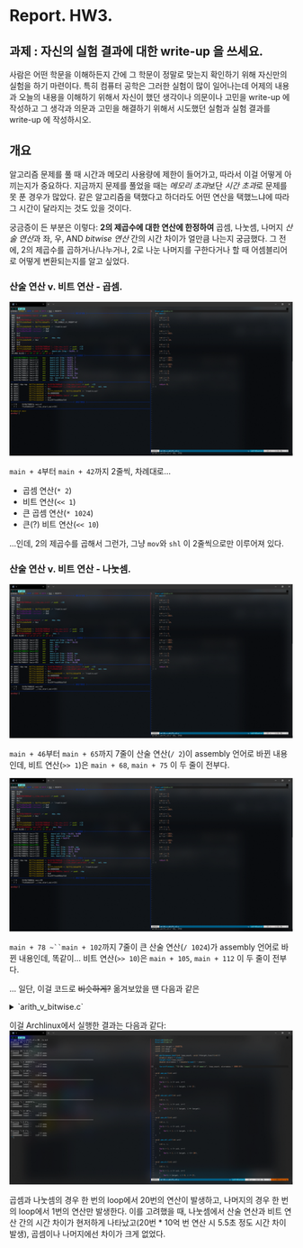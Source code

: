 # Report. HW3.

## 과제 : 자신의 실험 결과에 대한 write-up 을 쓰세요.
사람은 어떤 학문을 이해하든지 간에 그 학문이 정말로 맞는지 확인하기 위해 자신만의 실험을 하기 마련이다. 특히 컴퓨터 공학은 그러한 실험이 많이 일어나는데 어제의 내용과 오늘의 내용을 이해하기 위해서 자신이 했던 생각이나 의문이나 고민을 write-up 에 작성하고 그 생각과 의문과 고민을 해결하기 위해서 시도했던 실험과 실험 결과를 write-up 에 작성하시오.

## 개요
알고리즘 문제를 풀 때 시간과 메모리 사용량에 제한이 들어가고, 따라서 이걸 어떻게 아끼는지가 중요하다. 지금까지 문제를 풀었을 때는 *메모리 초과*보단 *시간 초과*로 문제를 못 푼 경우가 많았다. 같은 알고리즘을 택했다고 하더라도 어떤 연산을 택했느냐에 따라 그 시간이 달라지는 것도 있을 것이다.

궁금증이 든 부분은 이렇다: **2의 제곱수에 대한 연산에 한정하여** 곱셈, 나눗셈, 나머지 *산술 연산*과 좌, 우, AND *bitwise 연산* 간의 시간 차이가 얼만큼 나는지 궁금했다. 그 전에, 2의 제곱수를 곱하거나/나누거나, 2로 나눈 나머지를 구한다거나 할 때 어셈블리어로 어떻게 변환되는지를 알고 싶었다.

### 산술 연산 v. 비트 연산 - 곱셈.

![mul_v_shl](arith_v_bitwise_aseembly01.png)

`main + 4`부터 `main + 42`까지 2줄씩, 차례대로...
  - 곱셈 연산(`* 2`)
  - 비트 연산(`<< 1`)
  - 큰 곱셈 연산(`* 1024`)
  - 큰(?) 비트 연산(`<< 10`)

...인데, 2의 제곱수를 곱해서 그런가, 그냥 `mov`와 `shl` 이 2줄씩으로만 이루어져 있다.

### 산술 연산 v. 비트 연산 - 나눗셈.

![div_v_shr](arith_v_bitwise_assembly02.png)

`main + 46`부터 `main + 65`까지 7줄이 산술 연산(`/ 2`)이 assembly 언어로 바뀐 내용인데, 비트 연산(`>> 1`)은 `main + 68`, `main + 75` 이 두 줄이 전부다.

![div_v_shr](arith_v_bitwise_assembly03.png)

`main + 78 ~``main + 102`까지 7줄이 큰 산술 연산(`/ 1024`)가 assembly 언어로 바뀐 내용인데, 똑같이... 비트 연산(`>> 10`)은 `main + 105`, `main + 112` 이 두 줄이 전부다.

... 일단, 이걸 코드로 ~~비슷하게?~~ 옮겨보았을 땐 다음과 같은 

<details>
  <summary>`arith_v_bitwise.c`</summary>
  <p>
    
```c
#include<stdio.h>
#include<time.h>

const int target = 1048576;
const int mega = 1e6;
const int giga = 1e9;

int performance_test(int loop_count, void (*target_func)(int)){
    clock_t start = clock();
    target_func(loop_count);
    double microsecs = ((double)clock() - start);

    fprintf(stdout, "(%-10d loops) - %9.1f msec\n", loop_count, microsecs / 1000.0f);
}

void use_mul(int cnt)
{
    int n, i;
    
    for(n = 1; n <= cnt; n++)
    {
        for(i = 1; i < target; i *= 2);
    }
}

void use_mul_alt(int cnt)
{
    int n, i;

    for(n = 1; n <= cnt; n++)
    {
        for(i = 1; i < target; i *= target);
    }
}

void use_shl(int cnt)
{
    int n, i;

    for(n = 1; n <= cnt; n++)
    {
        for(i = 1; i < target; i <<= 1);
    }
}

void use_shl_alt(int cnt)
{
    int n, i;

    for(n = 1; n <= cnt; n++)
    {
        for(i = 1; i < target; i <<= 20);
    }
}

void use_div(int cnt)
{
    int n, i;

    for(n = 1; n <= cnt; n++)
    {
        for(i = target; i > 0; i /= 2);
    }
}

void use_div_alt(int cnt)
{
    int n, i;

    for(n = 1; n <= cnt; n++)
    {
        for(i = target; i > 0; i /= target);
    }
}

void use_shr(int cnt)
{
    int n, i;

    for(n = 1; n <= cnt; n++)
    {
        for(i = target; i > 0; i >>= 1);
    }
}

void use_shr_alt(int cnt)
{
    int n, i;

    for(n = 1; n <= cnt; n++)
    {
        for(i = target; i > 0; i >>= 20);
    }
}

void use_mod(int cnt)
{
    int n, i;

    for(n = 1; n <= cnt; n++)
    {
        i = 3;
        i %= 2;
    }
}

void use_bwand(int cnt)
{
    int n, i;

    for(n = 1; n <= cnt; n++)
    {
        i = 3;
        i &= 1;
    }
}


int main()
{
    clock_t start;
    double us;

    fprintf(stdout, "starting 20 \"i * 2\"s...\n");
    performance_test(mega, use_mul);
    performance_test(giga, use_mul);

    fprintf(stdout, "\n");
    
    fprintf(stdout, "starting 20 \"i << 1\"s...\n");
    performance_test(mega, use_shl);
    performance_test(giga, use_shl);
    
    fprintf(stdout, "\n");
    fprintf(stdout, "================================================================================\n");
    

    fprintf(stdout, "starting \"i * 1048576\"s...\n");
    performance_test(mega, use_mul_alt);
    performance_test(giga, use_mul_alt);
    
    fprintf(stdout, "\n");
    
    fprintf(stdout, "starting \"i << 20\"s...\n");
    performance_test(mega, use_shl_alt);
    performance_test(giga, use_shl_alt);
    
    fprintf(stdout, "\n");
    fprintf(stdout, "================================================================================\n");


    fprintf(stdout, "starting 20 \"i / 2\"s...\n");
    performance_test(mega, use_div);
    performance_test(giga, use_div);

    fprintf(stdout, "\n");

    fprintf(stdout, "starting 20 \"i >> 1\"s...\n");
    performance_test(mega, use_shr);
    performance_test(giga, use_shr);

    fprintf(stdout, "\n");
    fprintf(stdout, "================================================================================\n");


    fprintf(stdout, "starting \"i / 1048576\"s...\n");
    performance_test(mega, use_div_alt);
    performance_test(giga, use_div_alt);

    fprintf(stdout, "\n");

    fprintf(stdout, "Starting \"i >> 20\"s...\n");
    performance_test(mega, use_shr_alt);
    performance_test(giga, use_shr_alt);

    fprintf(stdout, "\n");
    fprintf(stdout, "================================================================================\n");


    fprintf(stdout, "Starting \"i %% 2\"s...\n");
    performance_test(mega, use_mod);
    performance_test(giga, use_mod);

    fprintf(stdout, "\n");

    fprintf(stdout, "Starting \"i & 1\"s...\n");
    performance_test(mega, use_bwand);
    performance_test(giga, use_bwand);

    return 0;
}
```

  </p>
</details>

이걸 Archlinux에서 실행한 결과는 다음과 같다:
![arith_v_bitwise_screenshot](arith_v_bitwise_screenshot.png)

곱셈과 나눗셈의 경우 한 번의 loop에서 20번의 연산이 발생하고, 나머지의 경우 한 번의 loop에서 1번의 연산만 발생한다.
이를 고려했을 때, 나눗셈에서 산술 연산과 비트 연산 간의 시간 차이가 현저하게 나타났고(20번 * 10억 번 연산 시 5.5초 정도 시간 차이 발생), 곱셈이나 나머지에선 차이가 크게 없었다.
